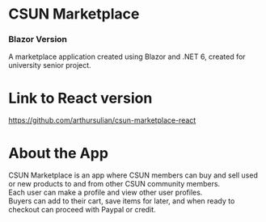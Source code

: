 # CSUN Marketplace

### Blazor Version
A marketplace application created using Blazor and .NET 6, created for university senior project.

# Link to React version

https://github.com/arthursulian/csun-marketplace-react

# About the App

CSUN Marketplace is an app where CSUN members can buy and sell used or new products to and from other CSUN community members. <br/>
Each user can make a profile and view other user profiles. <br/>
Buyers can add to their cart, save items for later, and when ready to checkout can proceed with Paypal or credit. <br/>
